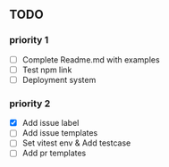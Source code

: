 ## TODO

### priority 1

- [ ] Complete Readme.md with examples
- [ ] Test npm link
- [ ] Deployment system

### priority 2

- [X] Add issue label
- [ ] Add issue templates
- [ ] Set vitest env & Add testcase
- [ ] Add pr templates
